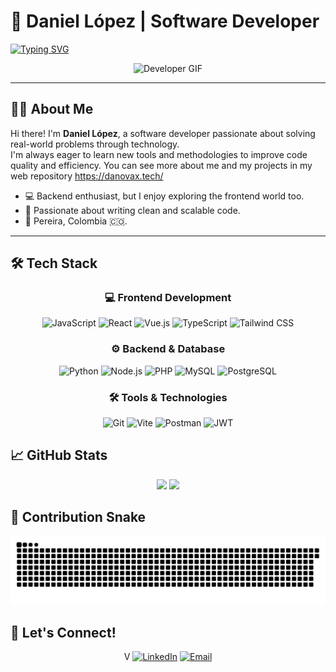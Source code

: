 # 🚀 Daniel López | Software Developer

[![Typing SVG](https://readme-typing-svg.herokuapp.com?font=Fira+Code&size=22&pause=1000&color=10B981&width=500&lines=Building+Practical+Solutions+with+Code;Passionate+about+Learning+and+Improving;Let's+solve+real+world+problems)](https://git.io/typing-svg)

<div align="center">
  <img src="https://media1.tenor.com/m/79djON9nNhMAAAAd/0001.gif" width="200" alt="Developer GIF">
</div>

---

## 🙋‍♂️ About Me

Hi there! I'm **Daniel López**, a software developer passionate about solving real-world problems through technology.  
I'm always eager to learn new tools and methodologies to improve code quality and efficiency.
You can see more about me and my projects in my web repository https://danovax.tech/

- 💻 Backend enthusiast, but I enjoy exploring the frontend world too.
- 🚀 Passionate about writing clean and scalable code.
- 📍 Pereira, Colombia 🇨🇴.

---
  ## 🛠️ Tech Stack
<div align="center">




### 💻 Frontend Development
![JavaScript](https://img.shields.io/badge/JavaScript-F7DF1E?style=for-the-badge&logo=javascript&logoColor=black)
![React](https://img.shields.io/badge/React-20232A?style=for-the-badge&logo=react&logoColor=61DAFB)
![Vue.js](https://img.shields.io/badge/vue.js-%2335495e.svg?style=for-the-badge&logo=vuedotjs&logoColor=%234FC08D)
![TypeScript](https://img.shields.io/badge/TypeScript-007ACC?style=for-the-badge&logo=typescript&logoColor=white)
![Tailwind CSS](https://img.shields.io/badge/Tailwind_CSS-38B2AC?style=for-the-badge&logo=tailwind-css&logoColor=white)

### ⚙️ Backend & Database
![Python](https://img.shields.io/badge/Python-3776AB?style=for-the-badge&logo=python&logoColor=white)
![Node.js](https://img.shields.io/badge/Node.js-43853D?style=for-the-badge&logo=node.js&logoColor=white)
![PHP](https://img.shields.io/badge/PHP-777BB4?style=for-the-badge&logo=php&logoColor=white)
![MySQL](https://img.shields.io/badge/MySQL-00000F?style=for-the-badge&logo=mysql&logoColor=white)
![PostgreSQL](https://img.shields.io/badge/PostgreSQL-316192?style=for-the-badge&logo=postgresql&logoColor=white)


### 🛠️ Tools & Technologies
![Git](https://img.shields.io/badge/GIT-E44C30?style=for-the-badge&logo=git&logoColor=white)
![Vite](https://img.shields.io/badge/Vite-646CFF?style=for-the-badge&logo=vite&logoColor=white)
![Postman](https://img.shields.io/badge/Postman-FF6C37?style=for-the-badge&logo=postman&logoColor=white)
![JWT](https://img.shields.io/badge/JWT-black?style=for-the-badge&logo=JSON%20web%20tokens)

</div>


## 📈 GitHub Stats

<div align="center">
  <img src="https://github-readme-stats.vercel.app/api?username=Aiskiub&show_icons=true&theme=gruvbox&hide_border=true" width="450"/>
  <img src="https://github-readme-stats.vercel.app/api/top-langs/?username=Aiskiub&layout=compact&theme=gruvbox&hide_border=true" width="350"/>
</div>


## 🐍 Contribution Snake

<picture>
  <source media="(prefers-color-scheme: dark)" srcset="https://raw.githubusercontent.com/Aiskiub/Aiskiub/output/snake-dark.svg" />
  <source media="(prefers-color-scheme: light)" srcset="https://raw.githubusercontent.com/Aiskiub/Aiskiub/output/snake.svg" />
  <img alt="GitHub Contribution Snake" src="https://raw.githubusercontent.com/Aiskiub/Aiskiub/output/snake.svg" />
</picture>


## 🌟 Let's Connect!

<div align="center">

V
[![LinkedIn](https://img.shields.io/badge/LinkedIn-0077B5?style=for-the-badge&logo=linkedin&logoColor=white)](https://www.linkedin.com/in/daniel-l-9008542a8/)
[![Email](https://img.shields.io/badge/Email-D14836?style=for-the-badge&logo=gmail&logoColor=white)](mailto:danilq139@gmail.com)

</div>
